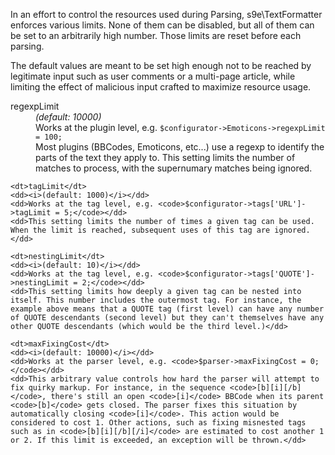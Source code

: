 In an effort to control the resources used during Parsing, s9e\TextFormatter enforces various limits. None of them can be disabled, but all of them can be set to an arbitrarily high number. Those limits are reset before each parsing.

The default values are meant to be set high enough not to be reached by legitimate input such as user comments or a multi-page article, while limiting the effect of malicious input crafted to maximize resource usage.

<dl>
	<dt>regexpLimit</dt>
	<dd><i>(default: 10000)</i></dd>
	<dd>Works at the plugin level, e.g. <code>$configurator->Emoticons->regexpLimit = 100;</code></dd>
	<dd>Most plugins (BBCodes, Emoticons, etc...) use a regexp to identify the parts of the text they apply to. This setting limits the number of matches to process, with the supernumary matches being ignored.</dd>

	<dt>tagLimit</dt>
	<dd><i>(default: 1000)</i></dd>
	<dd>Works at the tag level, e.g. <code>$configurator->tags['URL']->tagLimit = 5;</code></dd>
	<dd>This setting limits the number of times a given tag can be used. When the limit is reached, subsequent uses of this tag are ignored.</dd>

	<dt>nestingLimit</dt>
	<dd><i>(default: 10)</i></dd>
	<dd>Works at the tag level, e.g. <code>$configurator->tags['QUOTE']->nestingLimit = 2;</code></dd>
	<dd>This setting limits how deeply a given tag can be nested into itself. This number includes the outermost tag. For instance, the example above means that a QUOTE tag (first level) can have any number of QUOTE descendants (second level) but they can't themselves have any other QUOTE descendants (which would be the third level.)</dd>

	<dt>maxFixingCost</dt>
	<dd><i>(default: 10000)</i></dd>
	<dd>Works at the parser level, e.g. <code>$parser->maxFixingCost = 0;</code></dd>
	<dd>This arbitrary value controls how hard the parser will attempt to fix quirky markup. For instance, in the sequence <code>[b][i][/b]</code>, there's still an open <code>[i]</code> BBCode when its parent <code>[b]</code> gets closed. The parser fixes this situation by automatically closing <code>[i]</code>. This action would be considered to cost 1. Other actions, such as fixing misnested tags such as in <code>[b][i][/b][/i]</code> are estimated to cost another 1 or 2. If this limit is exceeded, an exception will be thrown.</dd>
</dl>